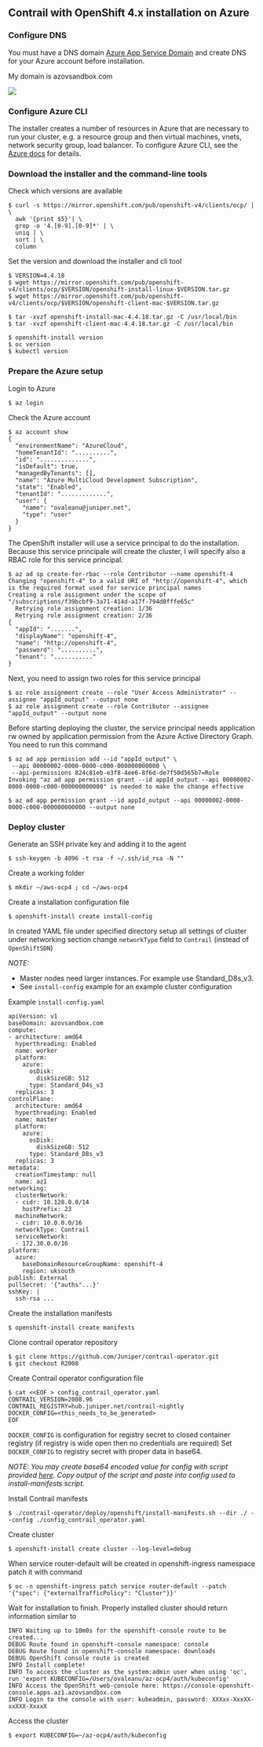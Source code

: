 ## Contrail with OpenShift 4.x installation on Azure

### Configure DNS

You must have a DNS domain [Azure App Service Domain](https://docs.microsoft.com/en-us/azure/app-service/manage-custom-dns-buy-domain) and create DNS for your Azure account before installation.

My domain is azovsandbox.com

![](https://github.com/ovaleanujnpr/openshift4.x/blob/master/images/azure-domain.png)

### Configure Azure CLI

The installer creates a number of resources in Azure that are necessary to run your cluster, e.g. a resource group and then virtual machines, vnets, network security group, load balancer. To configure Azure CLI, see the [Azure docs](https://docs.microsoft.com/en-us/cli/azure/install-azure-cli-macos?view=azure-cli-latest) for details.

### Download the installer and the command-line tools

Check which versions are available

```
$ curl -s https://mirror.openshift.com/pub/openshift-v4/clients/ocp/ | \
  awk '{print $5}'| \
  grep -o '4.[0-9].[0-9]*' | \
  uniq | \
  sort | \
  column
```
Set the version and download the installer and cli tool

```
$ VERSION=4.4.18
$ wget https://mirror.openshift.com/pub/openshift-v4/clients/ocp/$VERSION/openshift-install-linux-$VERSION.tar.gz
$ wget https://mirror.openshift.com/pub/openshift-v4/clients/ocp/$VERSION/openshift-client-mac-$VERSION.tar.gz

$ tar -xvzf openshift-install-mac-4.4.18.tar.gz -C /usr/local/bin
$ tar -xvzf openshift-client-mac-4.4.18.tar.gz -C /usr/local/bin

$ openshift-install version
$ oc version
$ kubectl version
```

### Prepare the Azure setup

Login to Azure
```
$ az login
```
Check the Azure account
```
$ az account show
{
  "environmentName": "AzureCloud",
  "homeTenantId": "..........",
  "id": "..............",
  "isDefault": true,
  "managedByTenants": [],
  "name": "Azure MultiCloud Development Subscription",
  "state": "Enabled",
  "tenantId": ".............",
  "user": {
    "name": "ovaleanu@juniper.net",
    "type": "user"
  }
}
```
The OpenShift installer will use a service principal to do the installation. Because this service principale will create the cluster, I will specify also a RBAC role for this service principal.
```
$ az ad sp create-for-rbac --role Contributor --name openshift-4
Changing "openshift-4" to a valid URI of "http://openshift-4", which is the required format used for service principal names
Creating a role assignment under the scope of "/subscriptions/f39bcbf9-3a71-414d-a17f-794d0fffe65c"
  Retrying role assignment creation: 1/36
  Retrying role assignment creation: 2/36
{
  "appId": ".......",
  "displayName": "openshift-4",
  "name": "http://openshift-4",
  "password": "..........",
  "tenant": "..........."
}
```

Next, you need to assign two roles for this service principal
```
$ az role assignment create --role "User Access Administrator" --assignee "appId_output" --output none
$ az role assignment create --role Contributor --assignee "appId_output" --output none
```
Before starting deploying the cluster, the service principal needs application rw owned by application permission from the Azure Active Directory Graph. You need to run this command
```
$ az ad app permission add --id "appId_output" \
 --api 00000002-0000-0000-c000-000000000000 \
 --api-permissions 824c81eb-e3f8-4ee6-8f6d-de7f50d565b7=Role
Invoking "az ad app permission grant --id appId_output --api 00000002-0000-0000-c000-000000000000" is needed to make the change effective

$ az ad app permission grant --id appId_output --api 00000002-0000-0000-c000-000000000000 --output none
```

### Deploy cluster

Generate an SSH private key and adding it to the agent
```
$ ssh-keygen -b 4096 -t rsa -f ~/.ssh/id_rsa -N ""
```
Create a working folder
```
$ mkdir ~/aws-ocp4 ; cd ~/aws-ocp4
```
Create a installation configuration file
```
$ openshift-install create install-config
```

In created YAML file under specified directory setup all settings of cluster under networking section change `networkType` field to `Contrail` (instead of `OpenShiftSDN`)

_NOTE:_
- Master nodes need larger instances. For example use Standard_D8s_v3.
- See `install-config` example for an example cluster configuration

Example `install-config.yaml`
```
apiVersion: v1
baseDomain: azovsandbox.com
compute:
- architecture: amd64
  hyperthreading: Enabled
  name: worker
  platform:
    azure:
      osDisk:
        diskSizeGB: 512
      type: Standard_D4s_v3
  replicas: 3
controlPlane:
  architecture: amd64
  hyperthreading: Enabled
  name: master
  platform:
    azure:
      osDisk:
        diskSizeGB: 512
      type: Standard_D8s_v3
  replicas: 3
metadata:
  creationTimestamp: null
  name: az1
networking:
  clusterNetwork:
  - cidr: 10.128.0.0/14
    hostPrefix: 23
  machineNetwork:
  - cidr: 10.0.0.0/16
  networkType: Contrail
  serviceNetwork:
  - 172.30.0.0/16
platform:
  azure:
    baseDomainResourceGroupName: openshift-4
    region: uksouth
publish: External
pullSecret: '{"auths"...}'
sshKey: |
  ssh-rsa ...
```

Create the installation manifests
```
$ openshift-install create manifests
```

Clone contrail operator repository

```
$ git clone https://github.com/Juniper/contrail-operator.git
$ git checkout R2008
```

Create Contrail operator configuration file

```
$ cat <<EOF > config_contrail_operator.yaml
CONTRAIL_VERSION=2008.96
CONTRAIL_REGISTRY=hub.juniper.net/contrail-nightly
DOCKER_CONFIG=<this_needs_to_be_generated>
EOF
```
`DOCKER_CONFIG` is configuration for registry secret to closed container registry (if registry is wide open then no credentials are required) Set `DOCKER_CONFIG` to registry secret with proper data in base64.

_NOTE: You may create base64 encoded value for config with script provided [here](https://github.com/Juniper/contrail-operator/tree/master/deploy/openshift/tools/docker-config-generate). Copy output of the script and paste into config used to install-manifests script._

Install Contrail manifests

```
$ ./contrail-operator/deploy/openshift/install-manifests.sh --dir ./ --config ./config_contrail_operator.yaml
```

Create cluster

```
$ openshift-install create cluster --log-level=debug
```

When service router-default will be created in openshift-ingress namespace patch it with command

```
$ oc -n openshift-ingress patch service router-default --patch '{"spec": {"externalTrafficPolicy": "Cluster"}}'
```

Wait for installation to finish. Properly installed cluster should return information similar to

```
INFO Waiting up to 10m0s for the openshift-console route to be created...
DEBUG Route found in openshift-console namespace: console
DEBUG Route found in openshift-console namespace: downloads
DEBUG OpenShift console route is created
INFO Install complete!
INFO To access the cluster as the system:admin user when using 'oc', run 'export KUBECONFIG=/Users/ovaleanu/az-ocp4/auth/kubeconfig'
INFO Access the OpenShift web-console here: https://console-openshift-console.apps.az1.azovsandbox.com
INFO Login to the console with user: kubeadmin, password: XXXxx-XxxXX-xxXXX-XxxxX
```

Access the cluster
```
$ export KUBECONFIG=~/az-ocp4/auth/kubeconfig
```
